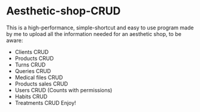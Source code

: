 # Aesthetic-shop-CRUD
This is a high-performance, simple-shortcut and easy to use program made by me to upload all the information needed for an aesthetic shop, to be aware:
- Clients CRUD
- Products CRUD
- Turns CRUD
- Queries CRUD
- Medical files CRUD
- Products sales CRUD
- Users CRUD (Counts with permissions)
- Habits CRUD
- Treatments CRUD
Enjoy!
